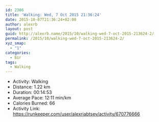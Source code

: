 ```yaml
---
id: 2386
title: 'Walking: Wed, 7 Oct 2015 21:36:24'
date: 2015-10-07T21:36:24+02:00
author: alexrb
layout: post
guid: http://alexrb.name/2015/10/walking-wed-7-oct-2015-213624-2/
permalink: /2015/10/walking-wed-7-oct-2015-213624-2/
xyz_smap:
  - "1"
categories:
  - Біг
tags:
  - Walking
---
```

<ul class="rk-list">
  <li class="rk-activity">
    Activity: Walking
  </li>
  <li class="rk-distance">
    Distance: 1.22 km
  </li>
  <li class="rk-duration">
    Duration: 00:14:53
  </li>
  <li class="rk-avg-pace">
    Average Pace: 12:11 min/km
  </li>
  <li class="rk-calories">
    Calories Burned: 66
  </li>
  <li class="rk-activity-link">
    Activity Link: <a href="https://runkeeper.com/user/alexriabtsev/activity/670776666">https://runkeeper.com/user/alexriabtsev/activity/670776666</a>
  </li>
</ul>